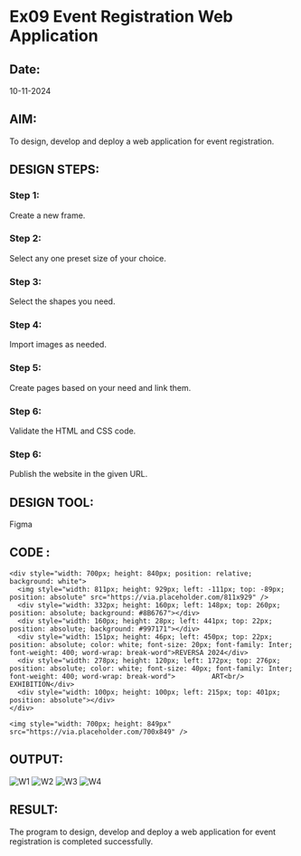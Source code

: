 # Ex09 Event Registration Web Application
## Date:
10-11-2024

## AIM:
To design, develop and deploy a web application for event registration.

## DESIGN STEPS:

### Step 1:
Create a new frame.

### Step 2:
Select any one preset size of your choice.

### Step 3:
Select the shapes you need.

### Step 4:
Import images as needed.

### Step 5:
Create pages based on your need and link them.

### Step 6:

Validate the HTML and CSS code.

### Step 6:

Publish the website in the given URL.

## DESIGN TOOL:
Figma

## CODE :
```
<div style="width: 700px; height: 840px; position: relative; background: white">
  <img style="width: 811px; height: 929px; left: -111px; top: -89px; position: absolute" src="https://via.placeholder.com/811x929" />
  <div style="width: 332px; height: 160px; left: 148px; top: 260px; position: absolute; background: #8B6767"></div>
  <div style="width: 160px; height: 28px; left: 441px; top: 22px; position: absolute; background: #997171"></div>
  <div style="width: 151px; height: 46px; left: 450px; top: 22px; position: absolute; color: white; font-size: 20px; font-family: Inter; font-weight: 400; word-wrap: break-word">REVERSA 2024</div>
  <div style="width: 278px; height: 120px; left: 172px; top: 276px; position: absolute; color: white; font-size: 40px; font-family: Inter; font-weight: 400; word-wrap: break-word">         ART<br/>   EXHIBITION</div>
  <div style="width: 100px; height: 100px; left: 215px; top: 401px; position: absolute"></div>
</div>
```
```
<img style="width: 700px; height: 849px" src="https://via.placeholder.com/700x849" />
```
## OUTPUT:
![W1](https://github.com/user-attachments/assets/3175cb1c-6712-4666-8a9f-11645c9ffb51)
![W2](https://github.com/user-attachments/assets/119baaab-f85c-48af-b045-f1c827b5a6dd)
![W3](https://github.com/user-attachments/assets/dee05ad4-14e6-464f-982f-5d4787239575)
![W4](https://github.com/user-attachments/assets/a3aceb43-ba8a-457b-805d-64ab3887b0ee)

## RESULT:
The program to design, develop and deploy a web application for event registration is completed successfully.

